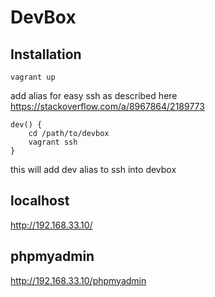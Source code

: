 # DevBox


## Installation
```SHELL
vagrant up
```

add alias for easy ssh as described here 
https://stackoverflow.com/a/8967864/2189773
```SHELL
dev() {
    cd /path/to/devbox
    vagrant ssh
}
```

this will add dev alias to ssh into devbox

## localhost
http://192.168.33.10/
## phpmyadmin
http://192.168.33.10/phpmyadmin
